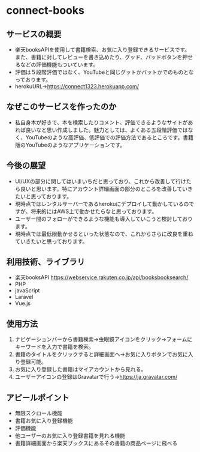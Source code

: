 # connect-books

## サービスの概要
- 楽天booksAPIを使用して書籍検索、お気に入り登録できるサービスです。また、書籍に対してレビューを書き込めたり、グッド、バッドボタンを押せるなどの評価機能もついています。
- 評価は５段階評価ではなく、YouTubeと同じグットかバットかでのものとなっております。
- herokuURL→<https://connect1323.herokuapp.com/>

## なぜこのサービスを作ったのか
- 私自身本が好きで、本を検索したりコメント、評価できるようなサイトがあれば良いなと思い作成しました。魅力としては、よくある五段階評価ではなく、YouTubeのような高評価、低評価での評価方法であるところです。書籍版のYouTubeのようなアプリケーションです。

## 今後の展望
- UI/UXの部分に関してはいまいちだと思っており、これから改善して行けたら良いと思います。特にアカウント詳細画面の部分のところを改善していきたいと思っております。
- 現時点ではレンタルサーバーであるherokuにデプロイして動かしているのですが、将来的にはAWS上で動かせたらなと思っております。
- ユーザー間のフォローができるような機能も導入していこうと検討しております。
- 現時点では最低限動かせるといった状態なので、これからさらに改良を重ねていきたいと思っております。


## 利用技術、ライブラリ
- 楽天booksAPI <https://webservice.rakuten.co.jp/api/booksbooksearch/>
- PHP
- javaScript
- Laravel
- Vue.js

## 使用方法
1. ナビゲーションバーから書籍検索→虫眼鏡アイコンをクリック→フォームにキーワードを入力で書籍を検索。
2. 書籍のタイトルをクリックすると詳細画面へ→お気に入りボタンでお気に入り登録可能。
3. お気に入り登録した書籍はマイアカウントから見れる。
4. ユーザーアイコンの登録はGravatarで行う→<https://ja.gravatar.com/>

## アピールポイント
- 無限スクロール機能
- 書籍お気に入り登録機能
- 評価機能
- 他ユーザーのお気に入り登録書籍を見れる機能
- 書籍詳細画面から楽天ブックスにあるその書籍の商品ページに飛べる

